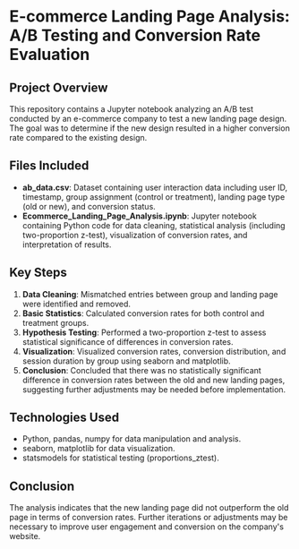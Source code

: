# E-commerce Landing Page Analysis: A/B Testing and Conversion Rate Evaluation

## Project Overview
This repository contains a Jupyter notebook analyzing an A/B test conducted by an e-commerce company to test a new landing page design. The goal was to determine if the new design resulted in a higher conversion rate compared to the existing design.

## Files Included
- **ab_data.csv**: Dataset containing user interaction data including user ID, timestamp, group assignment (control or treatment), landing page type (old or new), and conversion status.
- **Ecommerce_Landing_Page_Analysis.ipynb**: Jupyter notebook containing Python code for data cleaning, statistical analysis (including two-proportion z-test), visualization of conversion rates, and interpretation of results.

## Key Steps
1. **Data Cleaning**: Mismatched entries between group and landing page were identified and removed.
2. **Basic Statistics**: Calculated conversion rates for both control and treatment groups.
3. **Hypothesis Testing**: Performed a two-proportion z-test to assess statistical significance of differences in conversion rates.
4. **Visualization**: Visualized conversion rates, conversion distribution, and session duration by group using seaborn and matplotlib.
5. **Conclusion**: Concluded that there was no statistically significant difference in conversion rates between the old and new landing pages, suggesting further adjustments may be needed before implementation.

## Technologies Used
- Python, pandas, numpy for data manipulation and analysis.
- seaborn, matplotlib for data visualization.
- statsmodels for statistical testing (proportions_ztest).

## Conclusion
The analysis indicates that the new landing page did not outperform the old page in terms of conversion rates. Further iterations or adjustments may be necessary to improve user engagement and conversion on the company's website.
